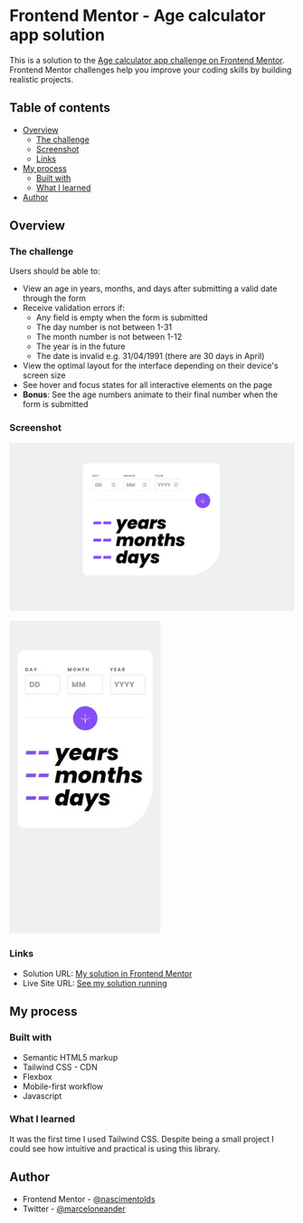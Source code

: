 # Frontend Mentor - Age calculator app solution

This is a solution to the [Age calculator app challenge on Frontend Mentor](https://www.frontendmentor.io/challenges/age-calculator-app-dF9DFFpj-Q). Frontend Mentor challenges help you improve your coding skills by building realistic projects. 

## Table of contents

- [Overview](#overview)
  - [The challenge](#the-challenge)
  - [Screenshot](#screenshot)
  - [Links](#links)
- [My process](#my-process)
  - [Built with](#built-with)
  - [What I learned](#what-i-learned)
- [Author](#author)


## Overview

### The challenge

Users should be able to:

- View an age in years, months, and days after submitting a valid date through the form
- Receive validation errors if:
  - Any field is empty when the form is submitted
  - The day number is not between 1-31
  - The month number is not between 1-12
  - The year is in the future
  - The date is invalid e.g. 31/04/1991 (there are 30 days in April)
- View the optimal layout for the interface depending on their device's screen size
- See hover and focus states for all interactive elements on the page
- **Bonus**: See the age numbers animate to their final number when the form is submitted

### Screenshot

![](./assets/images/large-screenshot.jpg)

![](./assets/images/small-screenshot.jpg)

### Links

- Solution URL: [My solution in Frontend Mentor](https://www.frontendmentor.io/solutions/age-calculator-app-tailwind-css-1jGQHxp62W)
- Live Site URL: [See my solution running](https://age-calculator-pm9hgmvl6-nascimentolds.vercel.app/)

## My process

### Built with

- Semantic HTML5 markup
- Tailwind CSS - CDN
- Flexbox
- Mobile-first workflow
- Javascript


### What I learned

It was the first time I used Tailwind CSS. Despite being a small project I could see how intuitive and practical is using this library.


## Author

- Frontend Mentor - [@nascimentolds](https://www.frontendmentor.io/profile/nascimentolds)
- Twitter - [@marceloneander](https://twitter.com/marceloneander)

